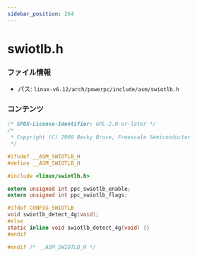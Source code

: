 ```yaml
---
sidebar_position: 264
---
```

# swiotlb.h

### ファイル情報

- パス: `linux-v6.12/arch/powerpc/include/asm/swiotlb.h`

### コンテンツ

```h
/* SPDX-License-Identifier: GPL-2.0-or-later */
/*
 * Copyright (C) 2009 Becky Bruce, Freescale Semiconductor
 */

#ifndef __ASM_SWIOTLB_H
#define __ASM_SWIOTLB_H

#include <linux/swiotlb.h>

extern unsigned int ppc_swiotlb_enable;
extern unsigned int ppc_swiotlb_flags;

#ifdef CONFIG_SWIOTLB
void swiotlb_detect_4g(void);
#else
static inline void swiotlb_detect_4g(void) {}
#endif

#endif /* __ASM_SWIOTLB_H */

```

